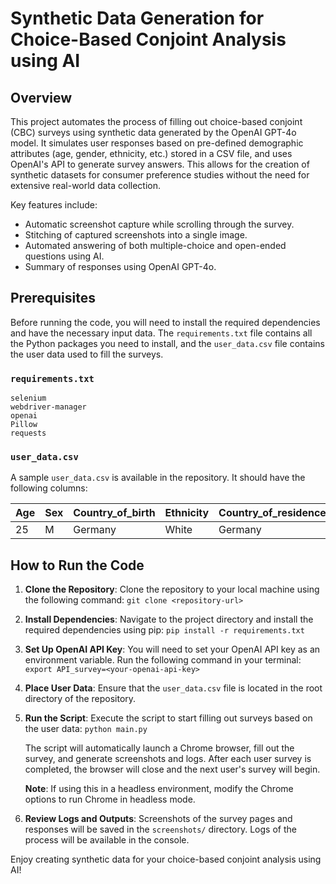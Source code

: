 # Synthetic Data Generation for Choice-Based Conjoint Analysis using AI

## Overview

This project automates the process of filling out choice-based conjoint (CBC) surveys using synthetic data generated by the OpenAI GPT-4o model. It simulates user responses based on pre-defined demographic attributes (age, gender, ethnicity, etc.) stored in a CSV file, and uses OpenAI's API to generate survey answers. This allows for the creation of synthetic datasets for consumer preference studies without the need for extensive real-world data collection.

Key features include:
- Automatic screenshot capture while scrolling through the survey.
- Stitching of captured screenshots into a single image.
- Automated answering of both multiple-choice and open-ended questions using AI.
- Summary of responses using OpenAI GPT-4o.

## Prerequisites

Before running the code, you will need to install the required dependencies and have the necessary input data. The `requirements.txt` file contains all the Python packages you need to install, and the `user_data.csv` file contains the user data used to fill the surveys.

### `requirements.txt`
```pandas 
selenium 
webdriver-manager 
openai 
Pillow 
requests
```

### `user_data.csv`

A sample `user_data.csv` is available in the repository. It should have the following columns:

| Age | Sex | Country_of_birth | Ethnicity | Country_of_residence | Student_status | Employment_status |
|-----|-----|------------------|-----------|----------------------|----------------|-------------------|
| 25  | M   | Germany          | White     | Germany              | Yes            | Employed          |

## How to Run the Code

1. **Clone the Repository**:
   Clone the repository to your local machine using the following command:
   ```git clone <repository-url>```

2. **Install Dependencies**:
    Navigate to the project directory and install the required dependencies using pip:
    ```pip install -r requirements.txt```


3. **Set Up OpenAI API Key**:
    You will need to set your OpenAI API key as an environment variable. Run the following command in your terminal:
    ```export API_survey=<your-openai-api-key>```


4. **Place User Data**:
    Ensure that the `user_data.csv` file is located in the root directory of the repository.

5. **Run the Script**:
    Execute the script to start filling out surveys based on the user data:
    ```python main.py```


    The script will automatically launch a Chrome browser, fill out the survey, and generate screenshots and logs. After each user survey is completed, the browser will close and the next user's survey will begin.

    **Note**: If using this in a headless environment, modify the Chrome options to run Chrome in headless mode.

6. **Review Logs and Outputs**:
    Screenshots of the survey pages and responses will be saved in the `screenshots/` directory. Logs of the process will be available in the console.

Enjoy creating synthetic data for your choice-based conjoint analysis using AI!





